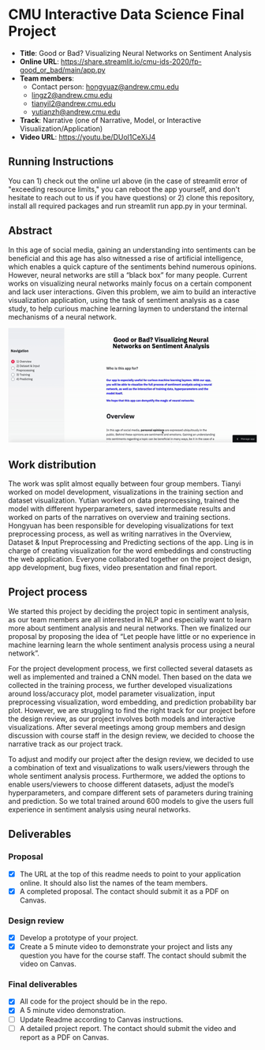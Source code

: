 # CMU Interactive Data Science Final Project

* **Title**: Good or Bad? Visualizing Neural Networks on Sentiment Analysis
* **Online URL**: https://share.streamlit.io/cmu-ids-2020/fp-good_or_bad/main/app.py
* **Team members**:
  * Contact person: hongyuaz@andrew.cmu.edu
  * lingz2@andrew.cmu.edu
  * tianyil2@andrew.cmu.edu
  * yutianzh@andrew.cmu.edu
* **Track**: Narrative (one of Narrative, Model, or Interactive Visualization/Application)
* **Video URL**: https://youtu.be/DUol1CeXiJ4

## Running Instructions

You can 1) check out the online url above (in the case of streamlit error of "exceeding resource limits," you can reboot the app yourself, and don't hesitate to reach out to us if you have questions) or 2) clone this repository, install all required packages and run streamlit run app.py in your terminal.

## Abstract
In this age of social media, gaining an understanding into sentiments can be beneficial and this age has also witnessed a rise of artificial intelligence, which enables a quick capture of the sentiments behind numerous opinions.  However, neural networks are still a “black box” for many people. Current works on visualizing neural networks mainly focus on a certain component and lack user interactions. Given this problem, we aim to build an interactive visualization application, using the task of sentiment analysis as a case study, to help curious machine learning laymen to understand the internal mechanisms of a neural network.

![A screenshot of your application. Could be a GIF.](fq_screencast.gif)

## Work distribution 
The work was split almost equally between four group members. Tianyi worked on model development, visualizations in the training section and dataset visualization. 
Yutian worked on data preprocessing, trained the model with different hyperparameters, saved intermediate results and worked on parts of the narratives on overview and training sections. 
Hongyuan has been responsible for developing visualizations for text preprocessing process, as well as writing narratives in the Overview, Dataset & Input Preprocessing and Predicting sections of the app. 
Ling is in charge of creating visualization for the word embeddings and constructing the web application. Everyone collaborated together on the project design, app development, bug fixes, video presentation and final report. 

## Project process
We started this project by deciding the project topic in sentiment analysis, as our team members are all interested in NLP and especially want to learn more about sentiment analysis and neural networks. Then we finalized our proposal by proposing the idea of “Let people have little or no experience in machine learning learn the whole sentiment analysis process using a neural network”. 

For the project development process, we first collected several datasets as well as implemented and trained a CNN model. Then based on the data we collected in the training process, we further developed visualizations around loss/accuracy plot, model parameter visualization, input preprocessing visualization, word embedding, and prediction probability bar plot. However, we are struggling to find the right track for our project before the design review, as our project involves both models and interactive visualizations. After several meetings among group members and design discussion with course staff in the design review, we decided to choose the narrative track as our project track. 

To adjust and modify our project after the design review, we decided to use a combination of text and visualizations to walk users/viewers through the whole sentiment analysis process. Furthermore, we added the options to enable users/viewers to choose different datasets, adjust the model’s hyperparameters, and compare different sets of parameters during training and prediction. So we total trained around 600 models to give the users full experience in sentiment analysis using neural networks. 
 

## Deliverables

### Proposal

- [x] The URL at the top of this readme needs to point to your application online. It should also list the names of the team members.
- [x] A completed proposal. The contact should submit it as a PDF on Canvas.

### Design review

- [x] Develop a prototype of your project.
- [x] Create a 5 minute video to demonstrate your project and lists any question you have for the course staff. The contact should submit the video on Canvas.

### Final deliverables

- [x] All code for the project should be in the repo.
- [x] A 5 minute video demonstration.
- [ ] Update Readme according to Canvas instructions.
- [ ] A detailed project report. The contact should submit the video and report as a PDF on Canvas.
